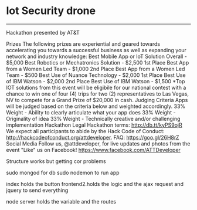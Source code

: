 # Iot Security drone
------
Hackathon presented by AT&T
 

Prizes
The following prizes are experiential and geared towards accelerating you towards a successful business as well as expanding your network and industry knowledge:
Best Mobile App or IoT Solution Overall - $5,000
Best Robotics or Mechatronics Solution - $2,500
1st Place Best App from a Women Led Team - $1,000
2nd Place Best App from a Women Led Team - $500
Best Use of Nuance Technology - $2,000
1st Place Best Use of IBM Watson - $2,000
2nd Place Best Use of IBM Watson - $1,500
*Top IOT solutions from this event will be eligibile for our national contest with a chance to win one of four (4) trips for two (2) representatives to Las Vegas, NV to compete for a Grand Prize of $20,000 in cash.
Judging Criteria
Apps will be judged based on the criteria below and weighted accordingly.
33% Weight - Ability to clearly articulate what your app does
33% Weight - Originality of idea
33% Weight - Technically creative and/or challenging implementation
Hackathon Legal
Hackathon terms: http://db.tt/kyPS9ojR
We expect all participants to abide by the Hack Code of Conduct: http://hackcodeofconduct.org/attdeveloper. 
FAQ: https://goo.gl/26H8rZ
Social Media
Follow us, @attdeveloper, for live updates and photos from the event
"Like" us on Facebook! https://www.facebook.com/ATTDeveloper




Structure works but getting cor problems

sudo mongod for db
sudo nodemon to run app




index holds the button
frontend2.holds the logic and the ajax request and jquery to send everything

node server holds the variable and the routes
